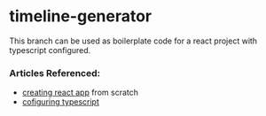 # timeline-generator

This branch can be used as boilerplate code for a react project with typescript configured. 

### Articles Referenced: 
* [creating react app](https://dev.to/ruppysuppy/create-react-app-from-scratch-like-a-pro-de0) from scratch
* [cofiguring typescript](https://dev.to/jacopobonta/react-typescript-webpack-3c6l)
